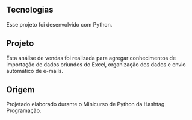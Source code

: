 ## Tecnologias

Esse projeto foi desenvolvido com Python.

## Projeto

Esta análise de vendas foi realizada para agregar conhecimentos de importação de dados oriundos do Excel, organização dos dados e envio automático de e-mails.

## Origem

Projetado elaborado durante o Minicurso de Python da Hashtag Programação.